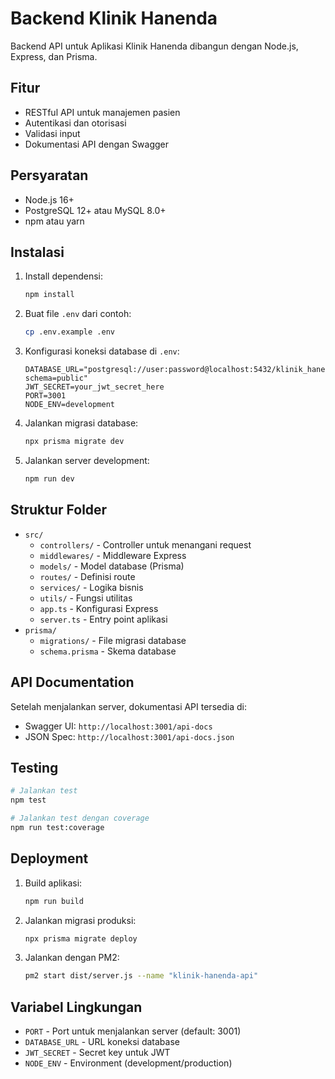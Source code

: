 # Backend Klinik Hanenda

Backend API untuk Aplikasi Klinik Hanenda dibangun dengan Node.js, Express, dan Prisma.

## Fitur
- RESTful API untuk manajemen pasien
- Autentikasi dan otorisasi
- Validasi input
- Dokumentasi API dengan Swagger

## Persyaratan

- Node.js 16+
- PostgreSQL 12+ atau MySQL 8.0+
- npm atau yarn

## Instalasi

1. Install dependensi:
   ```bash
   npm install
   ```

2. Buat file `.env` dari contoh:
   ```bash
   cp .env.example .env
   ```

3. Konfigurasi koneksi database di `.env`:
   ```
   DATABASE_URL="postgresql://user:password@localhost:5432/klinik_hanenda?schema=public"
   JWT_SECRET=your_jwt_secret_here
   PORT=3001
   NODE_ENV=development
   ```

4. Jalankan migrasi database:
   ```bash
   npx prisma migrate dev
   ```

5. Jalankan server development:
   ```bash
   npm run dev
   ```

## Struktur Folder

- `src/`
  - `controllers/` - Controller untuk menangani request
  - `middlewares/` - Middleware Express
  - `models/` - Model database (Prisma)
  - `routes/` - Definisi route
  - `services/` - Logika bisnis
  - `utils/` - Fungsi utilitas
  - `app.ts` - Konfigurasi Express
  - `server.ts` - Entry point aplikasi
- `prisma/`
  - `migrations/` - File migrasi database
  - `schema.prisma` - Skema database

## API Documentation

Setelah menjalankan server, dokumentasi API tersedia di:
- Swagger UI: `http://localhost:3001/api-docs`
- JSON Spec: `http://localhost:3001/api-docs.json`

## Testing

```bash
# Jalankan test
npm test

# Jalankan test dengan coverage
npm run test:coverage
```

## Deployment

1. Build aplikasi:
   ```bash
   npm run build
   ```

2. Jalankan migrasi produksi:
   ```bash
   npx prisma migrate deploy
   ```

3. Jalankan dengan PM2:
   ```bash
   pm2 start dist/server.js --name "klinik-hanenda-api"
   ```

## Variabel Lingkungan

- `PORT` - Port untuk menjalankan server (default: 3001)
- `DATABASE_URL` - URL koneksi database
- `JWT_SECRET` - Secret key untuk JWT
- `NODE_ENV` - Environment (development/production)
